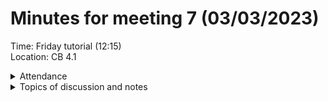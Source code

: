# Minutes for meeting 7 (03/03/2023)
Time: Friday tutorial (12:15) <br>
Location: CB 4.1

<details><summary>Attendance</summary><p>
  
  - Alexander Agafonov	
  - Thomas Canning	
  - ~Artiom	Casian~ (Unwell)	
  - ~Arthur	Chen~
  - ~Alex	Clarke~	
  - Harry Crane

</p></details>

<details><summary>Topics of discussion and notes</summary><p>
  
# Sprint standup <br>
- Alex A - Begining work on sleep section
- Alex C - Begining work on food section
- Artiom - Begining work on Email and login verification / validation
- Thomas - Finsihed creating sign up and login page, working on main menu. Found a library that can be used for implementing a pullout menu
- Harry - Backend for user login details created including functions for logging in, checking email, and creating an account. Ready to be linked with frontend
  
</p></details>




